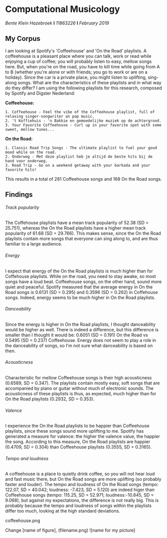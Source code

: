 # Computational Musicology
*Bente Klein Hazebroek*  **I**  *11863226*  **I**  *February 2019*

## My Corpus
I am looking at Spotify's 'Coffeehouse' and 'On the Road' playlists. A coffeehouse is a pleasant place where you can talk, work or read while enjoying a cup of coffee; you will probably listen to easy, mellow songs here. But, when you're on the road, you have to kill time while going from A to B (whether you're alone or with friends; you go to work or are on a holiday). Since the car is a private place, you might listen to uplifting, sing-along songs. What are the characteristics of these playlists and in what way do they differ? I am using the following playlists for this research, composed by Spotify and Digster Nederland:

  **Coffeehouse:**
  
    1. Coffeehouse - Feel the vibe of the Coffeehouse playlist, full of relaxing singer-songwriter an pop music.    
    2. 't Koffiehuis - 'n Bakkie en gemoedelijke muziek op de achtergrond.    
    3. Your Favorite Coffeehouse - Curl up in your favorite spot with some sweet, mellow tunes...
  
 **On the Road:**
 
    1. Classic Road Trip Songs - The ultimate playlist to fuel your good mood while on the road.
    2. Onderweg - Met deze playlist heb je altijd de beste hits bij de hand voor onderweg.
    3. Road Trip - Go on a weekend getaway with your barkada and your favorite hits!
    
This results in a total of 281 Coffeehouse songs and 168 On the Road songs.

## Findings

###### *Track popularity*
The Coffehouse playlists have a mean track popularity of 52.38 (SD = 25.751), whereas the On the Road playlists have a higher mean track popularity of 61.68 (SD = 29.766). This makes sense, since the On the Road playlists contain more songs that everyone can sing along to, and are thus familiar to a large audience. 

###### *Energy*
I expect that energy of the On the Road playlists is much higher than for Coffehouse playlists. While on the road, you need to stay awake, so most songs have a loud beat. Coffeehouse songs, on the other hand, sound more quiet and peaceful. Spotify measured that the average energy in On the Road songs is 0.6131 (SD = 0.295) and 0.3596 (SD = 0.262) in Coffehouse songs. Indeed, energy seems to be much higher in On the Road playlists. 

###### *Danceability*
Since the energy is higher in On the Road playlists, I thought danceability would be higher as well. There is indeed a difference, but this difference is smaller than I thought it would be: 0.6051 (SD = 0.191) On the Road vs  0.5495 (SD = 0.237) Coffeehouse. Energy  does not seem to play a role in the danceability of songs, so I'm not sure what danceability is based on then.

###### *Acousticness*
Characteristic for mellow Coffeehouse songs is their high acousticness (0.6589, SD = 0.347). The playlists contain mostly easy, soft songs that are accompanied by piano or guitar without much of electronic sounds. The acousticness of these playlists is thus, as expected, much higher than for On the Road playlists (0.2932, SD = 0.353). 

###### *Valence*
I experience the On the Road playlists to be happier than Coffeehouse playlists, since these songs sound more uplifting to me. Spotify has generated a measure for valence: the higher the valence value, the happier the song. According to this measure, On the Road playlists are happier (0.4709, SD = 0.304) than Coffeehouse playlists (0.3555, SD = 0.3165).

###### *Tempo and loudness*
A coffeehouse is a place to quietly drink coffee, so you will not hear loud and fast music there, but On the Road songs are more uplifting (so probably faster and louder). The tempo and loudness of On the Road songs (tempo: 122.07, SD = 40.042; loudness: -7.423, SD = 5.120) are indeed higer than Coffeehouse songs (tempo: 115.25, SD = 52.971; loudness:-10.845, SD = 9.068), but against my expectations, the difference is not really big. This is probably because the tempo and loudness of songs within the playlists differ too much, looking at the high standard deviations.

coffeehouse.png

Change
[name of figure], (filename.png)
![name for my picture]
